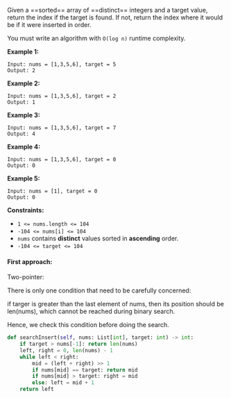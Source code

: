 Given a ==sorted== array of ==distinct== integers and a target value, return the index if the target is found. If not, return the index where it would be if it were inserted in order.

You must write an algorithm with `O(log n)` runtime complexity.

 

**Example 1:**

```
Input: nums = [1,3,5,6], target = 5
Output: 2
```

**Example 2:**

```
Input: nums = [1,3,5,6], target = 2
Output: 1
```

**Example 3:**

```
Input: nums = [1,3,5,6], target = 7
Output: 4
```

**Example 4:**

```
Input: nums = [1,3,5,6], target = 0
Output: 0
```

**Example 5:**

```
Input: nums = [1], target = 0
Output: 0
```

 

**Constraints:**

- `1 <= nums.length <= 104`
- `-104 <= nums[i] <= 104`
- `nums` contains **distinct** values sorted in **ascending** order.
- `-104 <= target <= 104`

#### First approach:

Two-pointer:

There is only one condition that need to be carefully concerned:

if targer is greater than the last element of nums, then its position should be len(nums), which cannot be reached during binary search.

Hence, we check this condition before doing the search. 

```python
def searchInsert(self, nums: List[int], target: int) -> int:
    if target > nums[-1]: return len(nums)
    left, right = 0, len(nums) - 1
    while left < right:
        mid = (left + right) >> 1
        if nums[mid] == target: return mid
        if nums[mid] > target: right = mid
        else: left = mid + 1
    return left
```

